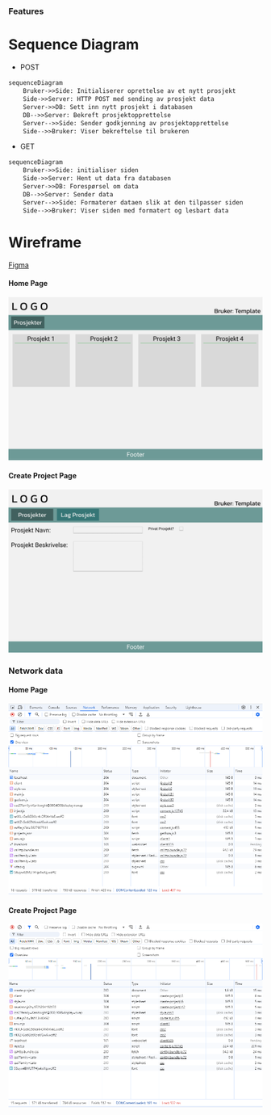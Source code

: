 ### Features


# Sequence Diagram
- POST
```mermaid
sequenceDiagram
    Bruker->>Side: Initialiserer oprettelse av et nytt prosjekt
    Side->>Server: HTTP POST med sending av prosjekt data
    Server->>DB: Sett inn nytt prosjekt i databasen
    DB-->>Server: Bekreft prosjektopprettelse
    Server-->>Side: Sender godkjenning av prosjektopprettelse
    Side-->>Bruker: Viser bekreftelse til brukeren
```

- GET
```mermaid
sequenceDiagram
	Bruker->>Side: initialiser siden
	Side->>Server: Hent ut data fra databasen
	Server->>DB: Forespørsel om data
	DB-->>Server: Sender data
	Server-->>Side: Formaterer dataen slik at den tilpasser siden
	Side-->>Bruker: Viser siden med formatert og lesbart data
```

# Wireframe
[Figma](https://www.figma.com/design/nlEgmvrbsPSFYl8yZK8GK1/Wireframing-(Copy)?node-id=0-1&t=CHKSLy4g1wgXLhle-1)
#### Home Page
![Wireframe of Homepage](https://github.com/Eirik00/webapplikasjoner-portfolio/blob/portfolio-v1/obliger/oblig1/Wireframe_Home_Page.png "Wireframe of Website")
#### Create Project Page
![Wireframe of Create Porject Page](https://github.com/Eirik00/webapplikasjoner-portfolio/blob/portfolio-v1/obliger/oblig1/Wireframe_Create_Project.png "Wireframe of Website")

### Network data
#### Home Page
![Network data from Home Page](https://github.com/Eirik00/webapplikasjoner-portfolio/blob/portfolio-v1/obliger/oblig1/Network_Home_Page.png "Network data from Home Page")
#### Create Project Page
![Network data from Create Project Page](https://github.com/Eirik00/webapplikasjoner-portfolio/blob/portfolio-v1/obliger/oblig1/Network_Create_Project.png "Network data from Project Page")